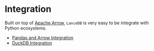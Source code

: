 # Integration

Built on top of [Apache Arrow](https://arrow.apache.org/),
`LanceDB` is very easy to be integrate with Python ecosystems.

* [Pandas and Arrow Integration](./arrow.md)
* [DuckDB Integration](./duckdb.md)